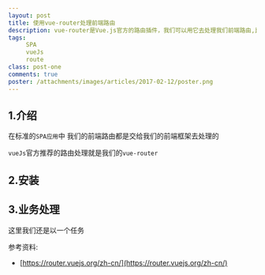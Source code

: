 ```yaml
---
layout: post
title: 使用vue-router处理前端路由
description: vue-router是Vue.js官方的路由插件，我们可以用它去处理我们前端路由,比较适合用于构建单页面应用
tags:
     SPA
     vueJs
     route
class: post-one
comments: true
poster: /attachments/images/articles/2017-02-12/poster.png
---
```


## 1.介绍
在标准的`SPA应用`中 我们的前端路由都是交给我们的前端框架去处理的

`vueJs`官方推荐的路由处理就是我们的`vue-router`

## 2.安装

## 3.业务处理
这里我们还是以一个任务

参考资料:
- [https://router.vuejs.org/zh-cn/](https://router.vuejs.org/zh-cn/)